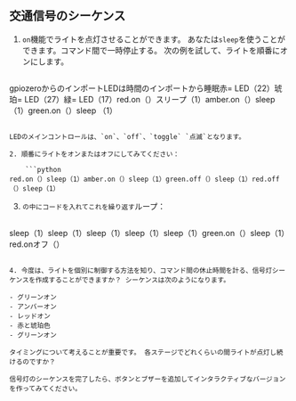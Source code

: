 ## 交通信号のシーケンス

1. `on`機能でライトを点灯させることができます。 あなたは`sleep`を使うことができます。コマンド間で一時停止する。 次の例を試して、ライトを順番にオンにします。
    
    ```python
gpiozeroからのインポートLEDは時間のインポートから睡眠赤= LED（22）琥珀= LED（27）緑= LED（17）red.on（）スリープ（1）amber.on（）sleep（1）green.on（）sleep （1）
```

LEDのメインコントロールは、`on`、`off`、`toggle` `点滅`となります。

2. 順番にライトをオンまたはオフにしてみてください：
    
    ```python
red.on（）sleep（1）amber.on（）sleep（1）green.off（）sleep（1）red.off（）sleep（1）
```

3. `の中にコードを入れてこれを繰り返す`ループ：
    
    ```python
sleep（1）sleep（1）sleep（1）sleep（1）sleep（1）green.on（）sleep（1）red.onオフ（）
```

4. 今度は、ライトを個別に制御する方法を知り、コマンド間の休止時間を計る、信号灯シーケンスを作成することができますか？ シーケンスは次のようになります。

- グリーンオン
- アンバーオン
- レッドオン
- 赤と琥珀色
- グリーンオン

タイミングについて考えることが重要です。 各ステージでどれくらいの間ライトが点灯し続けるのですか？

信号灯のシーケンスを完了したら、ボタンとブザーを追加してインタラクティブなバージョンを作ってみてください。